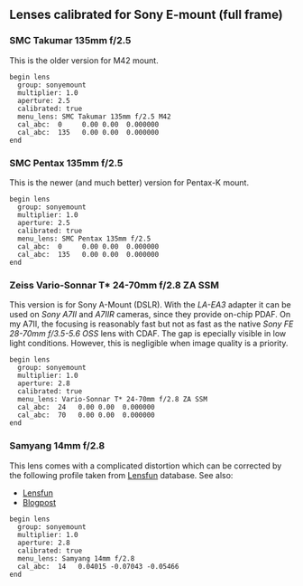 ## Lenses calibrated for Sony E-mount (full frame)

### SMC Takumar 135mm f/2.5
This is the older version for M42 mount.
```
begin lens
  group: sonyemount
  multiplier: 1.0
  aperture: 2.5
  calibrated: true
  menu_lens: SMC Takumar 135mm f/2.5 M42
  cal_abc:  0     0.00 0.00  0.000000
  cal_abc:  135   0.00 0.00  0.000000
end
```

### SMC Pentax 135mm f/2.5
This is the newer (and much better) version for Pentax-K mount.
```
begin lens
  group: sonyemount
  multiplier: 1.0
  aperture: 2.5
  calibrated: true
  menu_lens: SMC Pentax 135mm f/2.5
  cal_abc:  0     0.00 0.00  0.000000
  cal_abc:  135   0.00 0.00  0.000000
end
```

### Zeiss Vario-Sonnar T* 24-70mm f/2.8 ZA SSM
This version is for Sony A-Mount (DSLR).
With the *LA-EA3* adapter it can be used on *Sony A7II* and *A7IIR* cameras, since they provide on-chip PDAF.
On my A7II, the focusing is reasonably fast but not as fast as the native *Sony FE 28-70mm f/3.5-5.6 OSS* lens with CDAF.
The gap is epecially visible in low light conditions.
However, this is negligible when image quality is a priority.

```
begin lens
  group: sonyemount
  multiplier: 1.0
  aperture: 2.8
  calibrated: true
  menu_lens: Vario-Sonnar T* 24-70mm f/2.8 ZA SSM
  cal_abc:  24   0.00 0.00  0.000000
  cal_abc:  70   0.00 0.00  0.000000
end
```

### Samyang 14mm f/2.8
This lens comes with a complicated distortion which can be corrected by the following profile taken from [Lensfun] database.
See also:
 - [Lensfun]
 - [Blogpost]

[Lensfun]: http://lensfun.sourceforge.net/lenslist/
[Blogpost]: http://kyleclements.com/blog/2013/new-lens-samyang-14mm-f2-8-correcting-the-moustache-distortion/

```
begin lens
  group: sonyemount
  multiplier: 1.0
  aperture: 2.8
  calibrated: true
  menu_lens: Samyang 14mm f/2.8
  cal_abc:  14   0.04015 -0.07043 -0.05466
end
```
